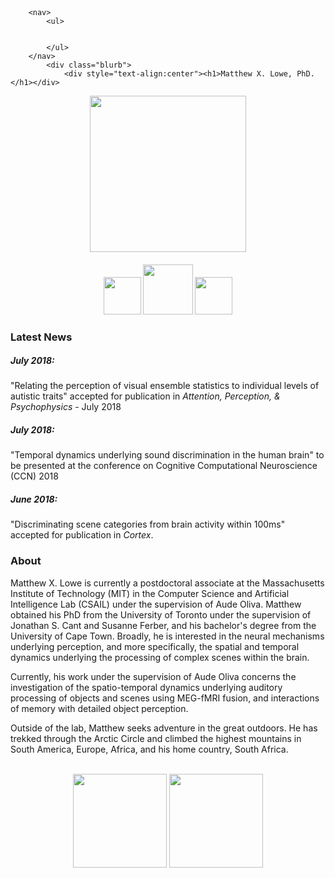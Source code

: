 <html>
	<head>
		<br>
		<br>
		<title>Matthew X. Lowe</title> 
	</head>
	<body>

		<nav>
    		<ul>
        		
        	
    		</ul>
		</nav>
    		<div class="blurb">
        		<div style="text-align:center"><h1>Matthew X. Lowe, PhD.</h1></div>
			
<div style="text-align:center"><img src="https://raw.githubusercontent.com/mxlowe/mxlowe.github.io/master/portrait.png" style='border: 0px solid #f00; margin: 0px; box-shadow: none;' height="250" width="250"></div>

<div style="text-align:center"><p><h4><a href="https://scholar.google.ca/citations?user=aTRL1HMAAAAJ&hl=en"><img src="https://upload.wikimedia.org/wikipedia/commons/a/a9/Google_Scholar_logo_2015.PNG" style='border: 0px solid #f00; margin: 0px; box-shadow: none;' height="60" width="auto"></a> <a href="https://www.researchgate.net/profile/Matthew_Lowe7"><img src="http://www.readex.eu/wp-content/uploads/2017/05/RG_square_green.png" style='border: 0px solid #f00; margin: 0px; box-shadow: none;' height="80" width="auto"></a> <a href="mailto:mxlowe@mit.edu"><img src="https://upload.wikimedia.org/wikipedia/commons/4/4e/Gmail_Icon.png" style='border: 0px solid #f00; margin: 0px; box-shadow: none;' height="60" width="auto"></a></h4></p></div>
				<h3>Latest News</h3>
		<!-- /blurb --> <h5>July 2018:</h5> "Relating the perception of visual ensemble statistics to individual levels of autistic traits" accepted for publication in <i>Attention, Perception, & Psychophysics</i> - July 2018
		<p><h5>July 2018:</h5> "Temporal dynamics underlying sound discrimination in the human brain" to be presented at the conference on Cognitive Computational Neuroscience (CCN) 2018
		<p><h5>June 2018:</h5> "Discriminating scene categories from brain activity within 100ms" accepted for publication in <i>Cortex</i>.	
				<h3>About</h3> 
    		<!-- /blurb -->Matthew X. Lowe is currently a postdoctoral associate at the Massachusetts Institute of Technology (MIT) in the Computer Science and Artificial Intelligence Lab (CSAIL) under the supervision of Aude Oliva. Matthew obtained his PhD from the University of Toronto under the supervision of Jonathan S. Cant and Susanne Ferber, and his bachelor's degree from the University of Cape Town. Broadly, he is interested in the neural mechanisms underlying perception, and more specifically, the spatial and temporal dynamics underlying the processing of complex scenes within the brain.

<p>Currently, his work under the supervision of Aude Oliva concerns the investigation of the spatio-temporal dynamics underlying auditory processing of objects and scenes using MEG-fMRI fusion, and interactions of memory with detailed object perception.</p>
		
<p>Outside of the lab, Matthew seeks adventure in the great outdoors. He has trekked through the Arctic Circle and climbed the highest mountains in South America, Europe, Africa, and his home country, South Africa.</p>

<br>


<div style="text-align:center"><img src="https://raw.githubusercontent.com/mxlowe/mxlowe.github.io/master/mit_logo.png" style='border: 0px solid #f00; margin: 0px; box-shadow: none;' height="150" width="150"> <img src="https://raw.githubusercontent.com/mxlowe/mxlowe.github.io/master/csail_logo.png" style='border: 0px solid #f00; margin: 0px; box-shadow: none;' height="150" width="150"></div>
		<footer> 
		</footer> 

  
